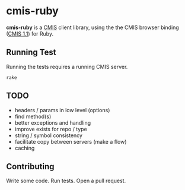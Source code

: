 # cmis-ruby

**cmis-ruby** is a [CMIS](http://chemistry.apache.org/project/cmis.html) client library, using the the CMIS browser binding ([CMIS 1.1](http://docs.oasis-open.org/cmis/CMIS/v1.1/CMIS-v1.1.html)) for Ruby.

## Running Test

Running the tests requires a running CMIS server.

    rake

## TODO

* headers / params in low level (options)
* find method(s)
* better exceptions and handling
* improve exists for repo / type
* string / symbol consistency
* facilitate copy between servers (make a flow)
* caching

## Contributing

Write some code. Run tests. Open a pull request.
